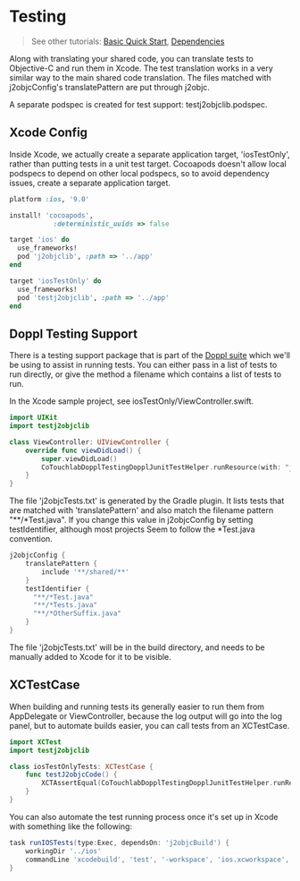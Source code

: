 # Testing

> See other tutorials: [Basic Quick Start](/basicquickstart.html), [Dependencies](/basicsamples/dependencies.html)

Along with translating your shared code, you can translate tests to Objective-C and run them in Xcode.
The test translation works in a very similar way to the main shared code translation.
The files matched with j2objcConfig's translatePattern are put through j2objc.

A separate podspec is created for test support: testj2objclib.podspec.

## Xcode Config

Inside Xcode, we actually create a separate application target, 'iosTestOnly', rather than
putting tests in a unit test target. Cocoapods doesn't allow local podspecs
to depend on other local podspecs, so to avoid dependency issues, create a separate
application target.

```ruby
platform :ios, '9.0'

install! 'cocoapods',
           :deterministic_uuids => false

target 'ios' do
  use_frameworks!
  pod 'j2objclib', :path => '../app'
end

target 'iosTestOnly' do
  use_frameworks!
  pod 'testj2objclib', :path => '../app'
end
```

## Doppl Testing Support

There is a testing support package that is part of the [Doppl suite](https://github.com/doppllib/core-doppl) which we'll be
using to assist in running tests. You can either pass in a list of tests to run directly, or give the method
a filename which contains a list of tests to run.

In the Xcode sample project, see iosTestOnly/ViewController.swift.

```swift
import UIKit
import testj2objclib

class ViewController: UIViewController {
    override func viewDidLoad() {
        super.viewDidLoad()
        CoTouchlabDopplTestingDopplJunitTestHelper.runResource(with: "j2objcTests.txt")
    }
}
```

The file 'j2objcTests.txt' is generated by the Gradle plugin. It lists tests that are matched
with 'translatePattern' and also match the filename pattern "&#42;&#42;/&#42;Test.java".
If you change this value in j2objcConfig by setting testIdentifier, although most projects
Seem to follow the &#42;Test.java convention.

```groovy
j2objcConfig {
    translatePattern {
        include '**/shared/**'
    }
    testIdentifier {
      "**/*Test.java"
      "**/*Tests.java"
      "**/*OtherSuffix.java"
    }
}
```

The file 'j2objcTests.txt' will be in the build directory,
and needs to be manually added to Xcode for it to be visible.

## XCTestCase

When building and running tests its generally easier to run them from
AppDelegate or ViewController, because the log output will go into the log panel,
but to automate builds easier, you can call tests from an XCTestCase.

```swift
import XCTest
import testj2objclib

class iosTestOnlyTests: XCTestCase {  
    func testJ2objcCode() {
        XCTAssertEqual(CoTouchlabDopplTestingDopplJunitTestHelper.runResource(with: "j2objcTests.txt"), 0)
    }
}
```

You can also automate the test running process once it's set up in Xcode with something like the following:

```groovy
task runIOSTests(type:Exec, dependsOn: 'j2objcBuild') {
    workingDir '../ios'
    commandLine 'xcodebuild', 'test', '-workspace', 'ios.xcworkspace', '-scheme', 'iosTestOnly', '-destination', 'platform=iOS Simulator,name=iPhone 7,OS=latest'
}
```
